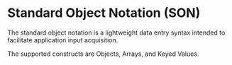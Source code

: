 # Standard Object Notation (SON)
The standard object notation is a lightweight data entry syntax intended to facilitate application input acquisition.

The supported constructs are Objects, Arrays, and Keyed Values.